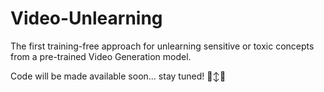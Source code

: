 # Video-Unlearning
The first training-free approach for unlearning sensitive or toxic concepts from a pre-trained Video Generation model.

Code will be made available soon... stay tuned! 🙂‍↕️🚀
